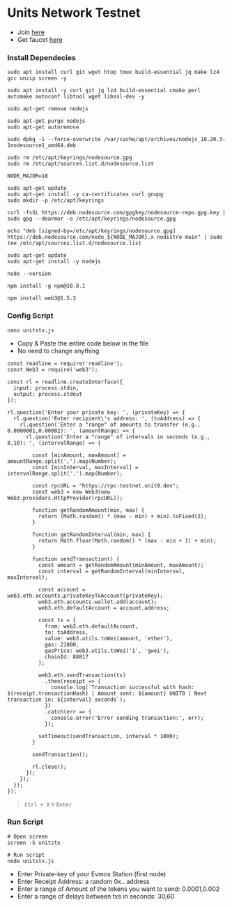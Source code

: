 # Units Network Testnet
* Join [here](https://app.units.network/?referral=0xd54ae0024583De18971056236445EACf6eACb25F)
* Get faucet [here](https://faucet-testnet.unit0.dev/)

### Install Dependecies
```
sudo apt install curl git wget htop tmux build-essential jq make lz4 gcc unzip screen -y
```
```
sudo apt install -y curl git jq lz4 build-essential cmake perl automake autoconf libtool wget libssl-dev -y
```
```
sudo apt-get remove nodejs
```
```
sudo apt-get purge nodejs
sudo apt-get autoremove
```
```
sudo dpkg -i --force-overwrite /var/cache/apt/archives/nodejs_18.20.3-1nodesource1_amd64.deb
```
```
sudo rm /etc/apt/keyrings/nodesource.gpg
sudo rm /etc/apt/sources.list.d/nodesource.list
```
```
NODE_MAJOR=18
```
```
sudo apt-get update
sudo apt-get install -y ca-certificates curl gnupg
sudo mkdir -p /etc/apt/keyrings
```
```
curl -fsSL https://deb.nodesource.com/gpgkey/nodesource-repo.gpg.key | sudo gpg --dearmor -o /etc/apt/keyrings/nodesource.gpg
```
```
echo "deb [signed-by=/etc/apt/keyrings/nodesource.gpg] https://deb.nodesource.com/node_${NODE_MAJOR}.x nodistro main" | sudo tee /etc/apt/sources.list.d/nodesource.list
```
```
sudo apt-get update
sudo apt-get install -y nodejs
```
```
node --version
```
```
npm install -g npm@10.8.1
```
```
npm install web3@1.5.3
```

### Config Script
```
nano unitstx.js
```
* Copy & Paste the entire code below in the file
* No need to change anything
```console
const readline = require('readline');
const Web3 = require('web3');

const rl = readline.createInterface({
  input: process.stdin,
  output: process.stdout
});

rl.question('Enter your private key: ', (privateKey) => {
  rl.question('Enter recipient\'s address: ', (toAddress) => {
    rl.question('Enter a "range" of amounts to transfer (e.g., 0.0000001,0.00002): ', (amountRange) => {
      rl.question('Enter a "range" of intervals in seconds (e.g., 8,10): ', (intervalRange) => {

        const [minAmount, maxAmount] = amountRange.split(',').map(Number);
        const [minInterval, maxInterval] = intervalRange.split(',').map(Number);

        const rpcURL = "https://rpc-testnet.unit0.dev";
        const web3 = new Web3(new Web3.providers.HttpProvider(rpcURL));

        function getRandomAmount(min, max) {
          return (Math.random() * (max - min) + min).toFixed(2);
        }

        function getRandomInterval(min, max) {
          return Math.floor(Math.random() * (max - min + 1) + min);
        }

        function sendTransaction() {
          const amount = getRandomAmount(minAmount, maxAmount);
          const interval = getRandomInterval(minInterval, maxInterval);

          const account = web3.eth.accounts.privateKeyToAccount(privateKey);
          web3.eth.accounts.wallet.add(account);
          web3.eth.defaultAccount = account.address;

          const tx = {
            from: web3.eth.defaultAccount,
            to: toAddress,
            value: web3.utils.toWei(amount, 'ether'),
            gas: 21000,
            gasPrice: web3.utils.toWei('1', 'gwei'),
            chainId: 88817
          };

          web3.eth.sendTransaction(tx)
            .then(receipt => {
              console.log(`Transaction successful with hash: ${receipt.transactionHash} | Amount sent: ${amount} UNIT0 | Next transaction in: ${interval} seconds`);
            })
            .catch(err => {
              console.error('Error sending transaction:', err);
            });

          setTimeout(sendTransaction, interval * 1000);
        }

        sendTransaction();

        rl.close();
      });
    });
  });
});

```
> `Ctrl + X` `Y` `Enter`

### Run Script
```console
# Open screen
screen -S unitstx

# Run script
node unitstx.js
```
* Enter Private-key of your Evmos Station (first node)
* Enter Receipt Address: a random 0x.. address
* Enter a range of Amount of the tokens you want to send: 0.0001,0.002
* Enter a range of delays between txs in seconds: 30,60
